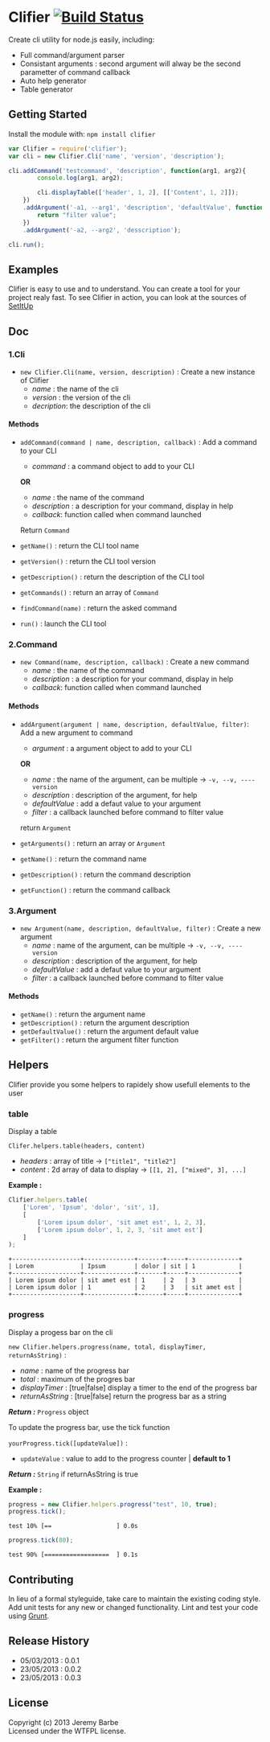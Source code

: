 # Clifier [![Build Status](https://secure.travis-ci.org/CapMousse/Clifier.png?branch=master)](http://travis-ci.org/CapMousse/Clifier)

Create cli utility for node.js easily, including:
 - Full command/argument parser
 - Consistant arguments : second argument will alway be the second parametter of command callback
 - Auto help generator
 - Table generator

## Getting Started
Install the module with: `npm install clifier`

```javascript
var Clifier = require('clifier');
var cli = new Clifier.Cli('name', 'version', 'description');

cli.addCommand('testcommand', 'description', function(arg1, arg2){
        console.log(arg1, arg2);

        cli.displayTable(['header', 1, 2], [['Content', 1, 2]]);
    })
    .addArgument('-a1, --arg1', 'description', 'defaultValue', function(value){
        return "filter value";
    })
    .addArgument('-a2, --arg2', 'desscription');

cli.run();
```

## Examples
Clifier is easy to use and to understand. You can create a tool for your project realy fast.
To see Clifier in action, you can look at the sources of [SetItUp](https://github.com/CapMousse/setitup)

## Doc

### 1.Cli
- `new Clifier.Cli(name, version, description)` : Create a new instance of Clifier
  - *name* : the name of the cli
  - *version* : the version of the cli
  - *decription*: the description of the cli

#### Methods
- `addCommand(command | name, description, callback)` : Add a command to your CLI
  - *command* : a command object to add to your CLI
  
  **OR**
  - *name* : the name of the command
  - *description* : a description for your command, display in help
  - *callback*: function called when command launched


  Return `Command`

- `getName()` : return the CLI tool name
- `getVersion()` : return the CLI tool version
- `getDescription()` : return the description of the CLI tool
- `getCommands()` : return an array of `Command`
- `findCommand(name)` : return the asked command
- `run()` : launch the CLI tool


### 2.Command

- `new Command(name, description, callback)` : Create a new command
  - *name* : the name of the command
  - *description* : a description for your command, display in help
  - *callback*: function called when command launched

#### Methods

- `addArgument(argument | name, description, defaultValue, filter)`: Add a new argument to command
  - *argument* : a argument object to add to your CLI
  
  **OR**
  - *name* : the name of the argument, can be multiple -> `-v, --v, ----version`
  - *description* : description of the argument, for help
  - *defaultValue* : add a defaut value to your argument
  - *filter* : a callback launched before command to filter value
  
  return `Argument`
  
- `getArguments()` : return an array or `Argument`
- `getName()` : return the command name
- `getDescription()` : return the command description
- `getFunction()` : return the command callback


### 3.Argument

- `new Argument(name, description, defaultValue, filter)` : Create a new argument
  - *name* : name of the argument, can be multiple -> `-v, --v, ----version`
  - *description* : description of the argument, for help
  - *defaultValue* : add a defaut value to your argument
  - *filter* : a callback launched before command to filter value

#### Methods

- `getName()` : return the argument name
- `getDescription()` : return the argument description
- `getDefaultValue()` : return the argument default value
- `getFilter()` : return the argument filter function

## Helpers

Clifier provide you some helpers to rapidely show usefull elements to the user

### table
Display a table

`Clifer.helpers.table(headers, content)`

- *headers* : array of title -> `["title1", "title2"]`
- *content* : 2d array of data to display -> `[[1, 2], ["mixed", 3], ...]`

**Example :**

```javascript
Clifier.helpers.table(
    ['Lorem', 'Ipsum', 'dolor', 'sit', 1],
    [
        ['Lorem ipsum dolor', 'sit amet est', 1, 2, 3],
        ['Lorem ipsum dolor', 1, 2, 3, 'sit amet est']
    ]
);
```

```
+-------------------+--------------+-------+-----+--------------+
| Lorem             | Ipsum        | dolor | sit | 1            |
+-------------------+--------------+-------+-----+--------------+
| Lorem ipsum dolor | sit amet est | 1     | 2   | 3            |
| Lorem ipsum dolor | 1            | 2     | 3   | sit amet est |
+-------------------+--------------+-------+-----+--------------+
```

### progress
Display a progess bar on the cli

`new Clifier.helpers.progress(name, total, displayTimer, returnAsString)` :

- *name* : name of the progress bar
- *total* : maximum of the progres bar
- *displayTimer* : [true|false] display a timer to the end of the progress bar
- *returnAsString* : [true|false] return the progress bar as a string

***Return :*** `Progress` object

To update the progress bar, use the tick function

`yourProgress.tick([updateValue])` :

- `updateValue` : value to add to the progress counter | **default to 1**

***Return :*** `String` if returnAsString is true

**Example :**

```javascript
progress = new Clifier.helpers.progress("test", 10, true);
progress.tick();
```

`test 10% [==                  ] 0.0s`


```javascript
progress.tick(80);
```

`test 90% [==================  ] 0.1s`

## Contributing
In lieu of a formal styleguide, take care to maintain the existing coding style. Add unit tests for any new or changed functionality. Lint and test your code using [Grunt](http://gruntjs.com/).

## Release History
- 05/03/2013 : 0.0.1
- 23/05/2013 : 0.0.2
- 23/05/2013 : 0.0.3

## License
Copyright (c) 2013 Jeremy Barbe  
Licensed under the WTFPL license.

